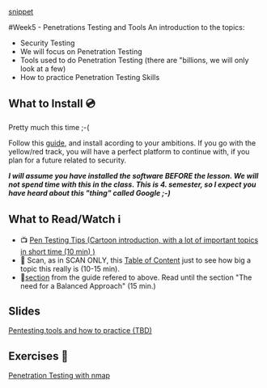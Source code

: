 [snippet](https://docs.google.com/document/d/1JeVxni4WxM2Kli7Nu68uioooiq4PnYOEeb1ZzMyQvsk/edit)

#Week5 - Penetrations Testing and Tools
An introduction to the topics:
- Security Testing
- We will focus on Penetration Testing
- Tools used to do Penetration Testing (there are "billions, we will only look at a few)
- How to practice Penetration Testing Skills

## What to Install :cd:
Pretty much this time ;-(

Follow this [guide](https://docs.google.com/document/d/1v7pbEsQ24a4B07UjtFP3_hywqMF7URCRSr9EgpD2bUE/edit?usp=sharing), and install acording to your ambitions. If you go with the yellow/red track, you will have a perfect platform to continue with, if you plan for a future related to security.

__*I will assume you have installed the software BEFORE the lesson. We will not spend time with this in the class. This is 4. semester, so I expect you have heard about this "thing" called Google ;-)*__

## What to Read/Watch :information_source:

- :tv: [Pen Testing Tips (Cartoon introduction, with a lot of important topics in short time (10 min) )](https://www.youtube.com/watch?v=OrjcnFTTDj8)
- :green_book: Scan, as in SCAN ONLY, this [Table of Content](https://www.owasp.org/index.php/OWASP_Testing_Guide_v4_Table_of_Contents) just to see how big a topic this really is (10-15 min).
- :green_book:[section](https://www.owasp.org/index.php/Testing_Guide_Introduction#The_OWASP_Testing_Project) from the guide refered to above. Read until the section "The need for a Balanced Approach" (15 min.)

## Slides
[Pentesting,tools and how to practice (TBD)](#)

## Exercises :memo:

[Penetration Testing with nmap](https://docs.google.com/document/d/1yo5B2Vqh_v_8zx3bIbwZyZnZyaH3erRen1WEinjIbQg/edit?usp=sharing)
